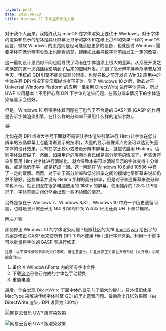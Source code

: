 ```yaml
---
layout: post
date: 2016-06-28
title: Windows 10 字体显示优化方案
---
```


对于我个人而来，我始终认为 macOS 在字体渲染上要优于 Windows。对于字体的渲染和显示的思路是要让屏幕上显示的字体和在纸上打印的效果一样的 macOS 而言，微软 Windows 的思路则是经可能适应更多的设备，也就是说 Windows 需要字体在低分辨率设备上也能看清楚，即便如此会导致字体笔画发生一定的改变。

这一最初设计思路的不同也就导致了两者在字体渲染上很大的差异。从系统开发之初确定的这一思路陆续影响到了后来的应用开发。而到了高分辨率屏幕渐渐普及的今天，传统的 GDI 引擎不能适应高分辨率，也就导致之前开发的 Win32 应用中的字体在高 DPI 情况下显示模糊或者不正常。到了 Windows 10 之后，微软对于 Universal Windows Platform 的应用一律采用 DirectWrite 进行字体渲染，所以 UWP 应用基本上不用担心高 DPI 下字体的渲染问题，在高分辨率情况下的字体渲染与显示会很好。

但是，Windows 10 所带字体其问题在于包含了不合适的 GASP 表 (GASP 的作用是告诉字体渲染引擎，在什么样的分辨率下采用什么样的渲染参数)。

😂

比如在高 DPI 或者大字号下面就不需要让字体渲染引擎进行 Hint (让字体在低分辨率的液晶屏幕上也能清晰显示的技术)，大量的显示器像素点完全可以达到矢量字体的设计效果。只有在字比较小或者低分辨率屏幕上，就应该启用 Hinting，否则字体就模糊了。然而，如果用户的屏幕本身已经是高分辨率的情况下，再告诉渲染引擎用 Hint 对字体进行清晰化，就会导致本来可以清晰显示的字体变得十分难看，或是高低不平，或是挤成一团。这一问题在 Windows 10 Build 10586 中有了一定的缓解。然而，对于处于高分辨率和低分辨率之间的模糊地带屏幕来说却仍然不够好。这些屏幕并没有 Retina 那样的高分辨率，但是对于普通屏幕来说分辨率也不低。就比如现在很多电脑使用的 1080p 的屏幕。使用推荐的 125% DPI情况下，字体笔画之间仍然会出现一些不协调的情况。

另外是存在于 Windows 7、Windows 8/8.1、Windows 10 中的一个历史遗留问题，也就是说只要是采用 GDI 引擎的传统 Win32 应用在高 DPI 下都会模糊。

解决方案

如何修正 Windows 10 的字体渲染问题？极限社区的大神 [RadarNyan](http://bbs.themex.net/showthread.php?t=16903935) 给出了的方案是修正 GASP 表来使所有 DPI 下均不使用 Hint 进行字体渲染。利用一个脚本可以批量将字体的 GASP 表进行修正。

`注意：以下操作涉及到系统文件修改，请注意备份。并且此修正方案在升级系统（大升级）后可能会消失。`

1. 备份 X:\Windows\Fonts 内的所有字体文件
2. 下载[这个](http://pan.baidu.com/s/1i3CQdYd)已修正完成的字体包手动替换
3. 重启电脑

最后，你会发现 DirectWrite 下面字体的显示有了很大的提升。另外搭配使用 MacType 来解决传统字体引擎 GDI 的历史遗留问题。最后附上几张效果图（由 DirectWrite 渲染，DPI 设置为 100%）

![网易云音乐 UWP 版渲染效果](http://7xp63o.com1.z0.glb.clouddn.com/UWP-1.png)

![网易云音乐 UWP 版渲染效果](http://7xp63o.com1.z0.glb.clouddn.com/UWP-2.png)


